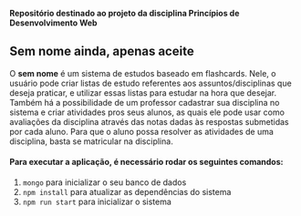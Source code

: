 **Repositório destinado ao projeto da disciplina Princípios de Desenvolvimento Web**

## Sem nome ainda, apenas aceite
O **sem nome** é um sistema de estudos baseado em flashcards. Nele, o usuário pode criar listas de estudo referentes aos assuntos/disciplinas que deseja praticar, e utilizar essas listas para estudar na hora que desejar.
Também há a possibilidade de um professor cadastrar sua disciplina no sistema e criar atividades pros seus alunos, as quais ele pode usar como avaliações da disciplina através das notas dadas às respostas submetidas por cada aluno.
Para que o aluno possa resolver as atividades de uma disciplina, basta se matricular na disciplina.

#### Para executar a aplicação, é necessário rodar os seguintes comandos:

1. `mongo` para inicializar o seu banco de dados
2. `npm install` para atualizar as dependências do sistema
3. `npm run start` para inicializar o sistema